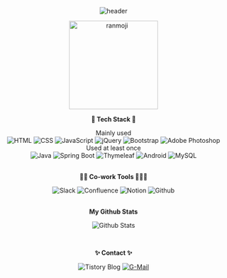 <div align="center">
  
  ![header](https://capsule-render.vercel.app/api?type=waving&color=0:bdf3ff,100:deffe6&height=120&animation=fadeIn&section=header&text=Kim%20Ran&fontColor=857c75&fontAlignY=70&fontSize=50)
  
  <img src="https://img1.daumcdn.net/thumb/R1280x0/?scode=mtistory2&fname=https%3A%2F%2Fblog.kakaocdn.net%2Fdn%2FbqCkZW%2Fbtru8UIRtmE%2F3TDRlxgsIRj2ZWwP2lMNbk%2Fimg.png" width="200" alt="ranmoji"/>
  
  <div>
    <p><strong>🤖 Tech Stack 🤖</strong></p>
    <div>
      <span>Mainly used</span><br>
      <img src="https://img.shields.io/badge/HTML-E34F26?style=flat-square&logo=HTML5&logoColor=white" alt="HTML"/>
      <img src="https://img.shields.io/badge/CSS-0ABF53?style=flat-square&logo=CSS3&logoColor=white" alt="CSS"/>
      <img src="https://img.shields.io/badge/JavaScript-F7901E?style=flat-square&logo=JavaScript&logoColor=white" alt="JavaScript"/>
      <img src="https://img.shields.io/badge/jQuery-0769AD?style=flat-square&logo=jQuery&logoColor=white" alt="jQuery"/>
      <img src="https://img.shields.io/badge/Bootstrap-7952B3?style=flat-square&logo=Bootstrap&logoColor=white" alt="Bootstrap"/>
      <img src="https://img.shields.io/badge/Photoshop-31A8FF?style=flat-square&logo=Adobe Photoshop&logoColor=white" alt="Adobe Photoshop"/>
    </div>
    <div>
      <span>Used at least once</span><br>
      <img src="https://img.shields.io/badge/Java-007396?style=flat-square&logo=Java&logoColor=white" alt="Java"/>
      <img src="https://img.shields.io/badge/SpringBoot-6DB33F?style=flat-square&logo=Spring Boot&logoColor=white" alt="Spring Boot"/>
      <img src="https://img.shields.io/badge/Thymeleaf-23005C0F?style=flat-square&logo=Thymeleaf&logoColor=white" alt="Thymeleaf"/>
      <img src="https://img.shields.io/badge/Android-3DDC84?style=flat-square&logo=Android Studio&logoColor=white" alt="Android"/>
      <img src="https://img.shields.io/badge/MySQL-4479A1?style=flat-square&logo=MySQL&logoColor=white" alt="MySQL"/>
    </div>
  </div><br>
  
  <div>
    <p><strong>🙆🏻 Co-work Tools 🙆🏻‍♂️</strong></p>
    <div>
      <img src="https://img.shields.io/badge/Slack-4A154B?style=flat-square&logo=Slack&logoColor=white" alt="Slack"/>
      <img src="https://img.shields.io/badge/Confluence-172B4D?style=flat-square&logo=Confluence&logoColor=white" alt="Confluence"/>
      <img src="https://img.shields.io/badge/Notion-E8E8E8?style=flat-square&logo=Notion&logoColor=black" alt="Notion"/>
      <img src="https://img.shields.io/badge/Github-181717?style=flat-square&logo=Github&logoColor=white" alt="Github"/>
    </div>
  </div><br>
  
  <div>
    <p><strong>My Github Stats</strong></p>
  
  ![Github Stats](https://github-readme-stats.vercel.app/api?username=aibeam&theme=vue&show_icons=true)
  
  </div><br>
  
  <div>
    <p><strong>✨ Contact ✨</strong></p>
    <div>
      <a href="https://gaea.tistory.com/" target="_blank" style="text-decoration:none;">
        <img src="https://img.shields.io/badge/Tech Blog-999999?style=flat-square&logo=Storyblok&logoColor=white" alt="Tistory Blog"/>
      </a>
      <a href="mailto: aibeam1025@gmail.com" target="_blank">
        <img src="https://img.shields.io/badge/Mail-EA4335?style=flat-square&logo=GMail&logoColor=white" alt="G-Mail"/>
      </a>
    </div>
  </div>
</div>
